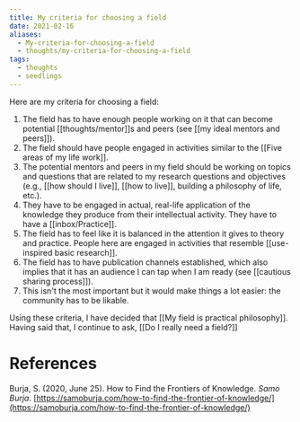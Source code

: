 ```yaml
---
title: My criteria for choosing a field
date: 2021-02-16
aliases:
  - My-criteria-for-choosing-a-field
  - thoughts/my-criteria-for-choosing-a-field
tags:
  - thoughts
  - seedlings
---
```

Here are my criteria for choosing a field:

1. The field has to have enough people working on it that can become potential [[thoughts/mentor]]s and peers (see [[my ideal mentors and peers]]).
2. The field should have people engaged in activities similar to the [[Five areas of my life work]].
3. The potential mentors and peers in my field should be working on topics and questions that are related to my research questions and objectives (e.g., [[how should I live]], [[how to live]], building a philosophy of life, etc.).
4. They have to be engaged in actual, real-life application of the knowledge they produce from their intellectual activity. They have to have a [[inbox/Practice]].
5. The field has to feel like it is balanced in the attention it gives to theory and practice. People here are engaged in activities that resemble [[use-inspired basic research]].
6. The field has to have publication channels established, which also implies that it has an audience I can tap when I am ready (see [[cautious sharing process]]).
7. This isn't the most important but it would make things a lot easier: the community has to be likable.

Using these criteria, I have decided that [[My field is practical philosophy]]. Having said that, I continue to ask, [[Do I really need a field?]]

# References

Burja, S. (2020, June 25). How to Find the Frontiers of Knowledge. *Samo Burja*. [https://samoburja.com/how-to-find-the-frontier-of-knowledge/](https://samoburja.com/how-to-find-the-frontier-of-knowledge/)

